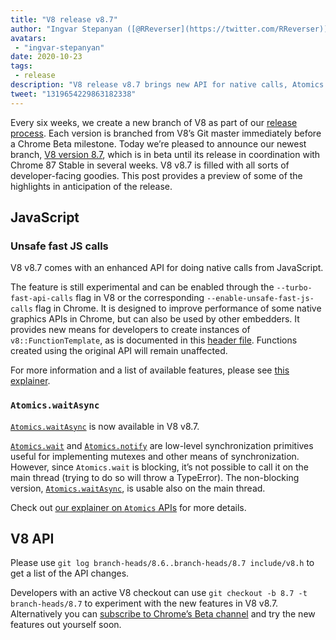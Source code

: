 ```yaml
---
title: "V8 release v8.7"
author: "Ingvar Stepanyan ([@RReverser](https://twitter.com/RReverser)), a V8 flag bearer"
avatars:
 - "ingvar-stepanyan"
date: 2020-10-23
tags:
 - release
description: "V8 release v8.7 brings new API for native calls, Atomics.waitAsync, bug fixes and performance improvements."
tweet: "1319654229863182338"
---
```

Every six weeks, we create a new branch of V8 as part of our [release process](https://v8.dev/docs/release-process). Each version is branched from V8’s Git master immediately before a Chrome Beta milestone. Today we’re pleased to announce our newest branch, [V8 version 8.7](https://chromium.googlesource.com/v8/v8.git/+log/branch-heads/8.7), which is in beta until its release in coordination with Chrome 87 Stable in several weeks. V8 v8.7 is filled with all sorts of developer-facing goodies. This post provides a preview of some of the highlights in anticipation of the release.

<!--truncate-->
## JavaScript

### Unsafe fast JS calls

V8 v8.7 comes with an enhanced API for doing native calls from JavaScript.

The feature is still experimental and can be enabled through the `--turbo-fast-api-calls` flag in V8 or the corresponding `--enable-unsafe-fast-js-calls` flag in Chrome. It is designed to improve performance of some native graphics APIs in Chrome, but can also be used by other embedders. It provides new means for developers to create instances of `v8::FunctionTemplate`, as is documented in this [header file](https://source.chromium.org/chromium/chromium/src/+/master:v8/include/v8-fast-api-calls.h). Functions created using the original API will remain unaffected.

For more information and a list of available features, please see [this explainer](https://docs.google.com/document/d/1nK6oW11arlRb7AA76lJqrBIygqjgdc92aXUPYecc9dU/edit?usp=sharing).

### `Atomics.waitAsync`

[`Atomics.waitAsync`](https://github.com/tc39/proposal-atomics-wait-async/blob/master/PROPOSAL.md) is now available in V8 v8.7.

[`Atomics.wait`](https://developer.mozilla.org/en-US/docs/Web/JavaScript/Reference/Global_Objects/Atomics/wait) and [`Atomics.notify`](https://developer.mozilla.org/en-US/docs/Web/JavaScript/Reference/Global_Objects/Atomics/notify) are low-level synchronization primitives useful for implementing mutexes and other means of synchronization. However, since `Atomics.wait` is blocking, it’s not possible to call it on the main thread (trying to do so will throw a TypeError). The non-blocking version, [`Atomics.waitAsync`](https://github.com/tc39/proposal-atomics-wait-async/blob/master/PROPOSAL.md), is usable also on the main thread.

Check out [our explainer on `Atomics` APIs](https://v8.dev/features/atomics) for more details.

## V8 API

Please use `git log branch-heads/8.6..branch-heads/8.7 include/v8.h` to get a list of the API changes.

Developers with an active V8 checkout can use `git checkout -b 8.7 -t branch-heads/8.7` to experiment with the new features in V8 v8.7. Alternatively you can [subscribe to Chrome’s Beta channel](https://www.google.com/chrome/browser/beta.html) and try the new features out yourself soon.
